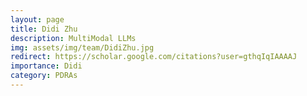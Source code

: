 ```yaml
---
layout: page
title: Didi Zhu
description: MultiModal LLMs
img: assets/img/team/DidiZhu.jpg
redirect: https://scholar.google.com/citations?user=gthqIqIAAAAJ
importance: Didi
category: PDRAs
---
```

